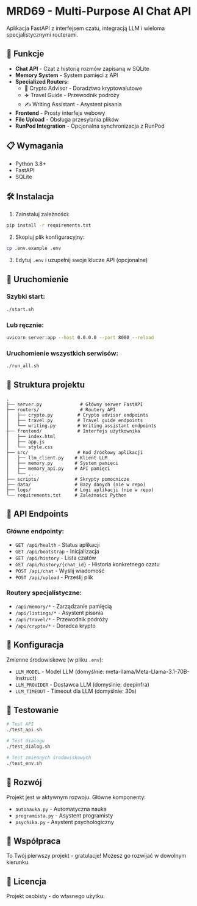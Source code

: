 # MRD69 - Multi-Purpose AI Chat API

Aplikacja FastAPI z interfejsem czatu, integracją LLM i wieloma specjalistycznymi routerami.

## 🚀 Funkcje

- **Chat API** - Czat z historią rozmów zapisaną w SQLite
- **Memory System** - System pamięci z API
- **Specialized Routers:**
  - 🔐 Crypto Advisor - Doradztwo kryptowalutowe
  - ✈️ Travel Guide - Przewodnik podróży
  - ✍️ Writing Assistant - Asystent pisania
- **Frontend** - Prosty interfejs webowy
- **File Upload** - Obsługa przesyłania plików
- **RunPod Integration** - Opcjonalna synchronizacja z RunPod

## 📋 Wymagania

- Python 3.8+
- FastAPI
- SQLite

## 🛠️ Instalacja

1. Zainstaluj zależności:
```bash
pip install -r requirements.txt
```

2. Skopiuj plik konfiguracyjny:
```bash
cp .env.example .env
```

3. Edytuj `.env` i uzupełnij swoje klucze API (opcjonalne)

## 🎯 Uruchomienie

### Szybki start:
```bash
./start.sh
```

### Lub ręcznie:
```bash
uvicorn server:app --host 0.0.0.0 --port 8000 --reload
```

### Uruchomienie wszystkich serwisów:
```bash
./run_all.sh
```

## 📁 Struktura projektu

```
.
├── server.py              # Główny serwer FastAPI
├── routers/               # Routery API
│   ├── crypto.py         # Crypto advisor endpoints
│   ├── travel.py         # Travel guide endpoints
│   └── writing.py        # Writing assistant endpoints
├── frontend/             # Interfejs użytkownika
│   ├── index.html
│   ├── app.js
│   └── style.css
├── src/                  # Kod źródłowy aplikacji
│   ├── llm_client.py    # Klient LLM
│   ├── memory.py        # System pamięci
│   ├── memory_api.py    # API pamięci
│   └── ...
├── scripts/             # Skrypty pomocnicze
├── data/                # Bazy danych (nie w repo)
├── logs/                # Logi aplikacji (nie w repo)
└── requirements.txt     # Zależności Python
```

## 🔌 API Endpoints

### Główne endpointy:
- `GET /api/health` - Status aplikacji
- `GET /api/bootstrap` - Inicjalizacja
- `GET /api/history` - Lista czatów
- `GET /api/history/{chat_id}` - Historia konkretnego czatu
- `POST /api/chat` - Wyślij wiadomość
- `POST /api/upload` - Prześlij plik

### Routery specjalistyczne:
- `/api/memory/*` - Zarządzanie pamięcią
- `/api/listings/*` - Asystent pisania
- `/api/travel/*` - Przewodnik podróży
- `/api/crypto/*` - Doradca krypto

## 🔧 Konfiguracja

Zmienne środowiskowe (w pliku `.env`):
- `LLM_MODEL` - Model LLM (domyślnie: meta-llama/Meta-Llama-3.1-70B-Instruct)
- `LLM_PROVIDER` - Dostawca LLM (domyślnie: deepinfra)
- `LLM_TIMEOUT` - Timeout dla LLM (domyślnie: 30s)

## 🧪 Testowanie

```bash
# Test API
./test_api.sh

# Test dialogu
./test_dialog.sh

# Test zmiennych środowiskowych
./test_env.sh
```

## 📝 Rozwój

Projekt jest w aktywnym rozwoju. Główne komponenty:
- `autonauka.py` - Automatyczna nauka
- `programista.py` - Asystent programisty
- `psychika.py` - Asystent psychologiczny

## 🤝 Współpraca

To Twój pierwszy projekt - gratulacje! Możesz go rozwijać w dowolnym kierunku.

## 📄 Licencja

Projekt osobisty - do własnego użytku.

